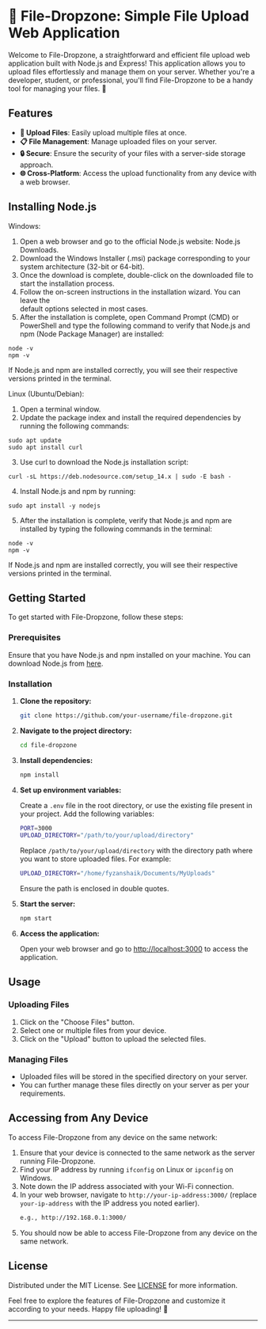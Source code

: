 # 🚀 File-Dropzone: Simple File Upload Web Application

Welcome to File-Dropzone, a straightforward and efficient file upload web application built with Node.js and Express! This application allows you to upload files effortlessly and manage them on your server. Whether you're a developer, student, or professional, you'll find File-Dropzone to be a handy tool for managing your files. 📁

## Features

- **📁 Upload Files**: Easily upload multiple files at once.
- **📋 File Management**: Manage uploaded files on your server.
- **🔒 Secure**: Ensure the security of your files with a server-side storage approach.
- **🌐 Cross-Platform**: Access the upload functionality from any device with a web browser.

## Installing Node.js
Windows:
1. Open a web browser and go to the official Node.js website: Node.js Downloads.
2. Download the Windows Installer (.msi) package corresponding to your system 
   architecture (32-bit or 64-bit).
3. Once the download is complete, double-click on the downloaded file to start the 
   installation process.
4. Follow the on-screen instructions in the installation wizard. You can leave the       
    default options selected in most cases.
5. After the installation is complete, open Command Prompt (CMD) or PowerShell and type 
   the following command to verify that Node.js and npm (Node Package Manager) are 
   installed:
```
node -v
npm -v
```
If Node.js and npm are installed correctly, you will see their respective versions printed in the terminal.

Linux (Ubuntu/Debian):
1. Open a terminal window.
2. Update the package index and install the required dependencies by running the following commands:
```
sudo apt update
sudo apt install curl
```
3. Use curl to download the Node.js installation script:
```
curl -sL https://deb.nodesource.com/setup_14.x | sudo -E bash -
```
4. Install Node.js and npm by running:
```
sudo apt install -y nodejs
```
5. After the installation is complete, verify that Node.js and npm are installed by typing the following commands in the terminal:
```
node -v
npm -v
```
If Node.js and npm are installed correctly, you will see their respective versions printed in the terminal.

## Getting Started

To get started with File-Dropzone, follow these steps:

### Prerequisites

Ensure that you have Node.js and npm installed on your machine. You can download Node.js from [here](https://nodejs.org/).

### Installation

1. **Clone the repository:**
   ```bash
   git clone https://github.com/your-username/file-dropzone.git
   ```

2. **Navigate to the project directory:**
   ```bash
   cd file-dropzone
   ```

3. **Install dependencies:**
   ```bash
   npm install
   ```

4. **Set up environment variables:**

   Create a `.env` file in the root directory, or use the existing file present in your project. Add the following variables:
   ```bash
   PORT=3000
   UPLOAD_DIRECTORY="/path/to/your/upload/directory"
   ```
   Replace `/path/to/your/upload/directory` with the directory path where you want to store uploaded files. For example:
   ```bash
   UPLOAD_DIRECTORY="/home/fyzanshaik/Documents/MyUploads"
   ```
   Ensure the path is enclosed in double quotes.

5. **Start the server:**
   ```bash
   npm start
   ```

6. **Access the application:**

   Open your web browser and go to [http://localhost:3000](http://localhost:3000) to access the application.

## Usage

### Uploading Files

1. Click on the "Choose Files" button.
2. Select one or multiple files from your device.
3. Click on the "Upload" button to upload the selected files.

### Managing Files

- Uploaded files will be stored in the specified directory on your server.
- You can further manage these files directly on your server as per your requirements.

## Accessing from Any Device

To access File-Dropzone from any device on the same network:

1. Ensure that your device is connected to the same network as the server running File-Dropzone.
2. Find your IP address by running `ifconfig` on Linux or `ipconfig` on Windows.
3. Note down the IP address associated with your Wi-Fi connection.
4. In your web browser, navigate to `http://your-ip-address:3000/` (replace `your-ip-address` with the IP address you noted earlier).
   ```bash
   e.g., http://192.168.0.1:3000/
   ```
5. You should now be able to access File-Dropzone from any device on the same network.

## License

Distributed under the MIT License. See [LICENSE](LICENSE) for more information.

Feel free to explore the features of File-Dropzone and customize it according to your needs. Happy file uploading! 🚀

---
